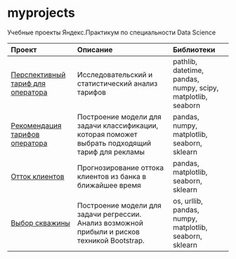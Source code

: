 # myprojects

Учебные проекты Яндекс.Практикум по специальности Data Science

| Проект              | Описание           | Библиотеки                     |
| :-------------------- | :------------------------------------------------- |:---------------------------|
| [Перспективный тариф для оператора](https://github.com/borisgurevich/myprojects/tree/main/telecom_SDA_EDA) | Исследовательский и статистический анализ тарифов | pathlib, datetime, pandas, numpy, scipy, matplotlib, seaborn |
| [Рекомендация тарифов оператора](https://github.com/borisgurevich/myprojects/tree/main/telecom_classification) | Построение модели для задачи классификации, которая поможет выбрать подходящий тариф для рекламы | pandas, numpy, matplotlib, seaborn, sklearn |
| [Отток клиентов](https://github.com/borisgurevich/myprojects/tree/main/bank_churn_classification) | Прогнозирование оттока клиентов из банка в ближайшее время | pandas, matplotlib, seaborn, sklearn |
| [Выбор скважины](https://github.com/borisgurevich/myprojects/tree/main/petroleum_regression)|Построение модели для задачи регрессии. Анализ возможной прибыли и рисков техникой Bootstrap.| os, urllib, pandas, numpy, matplotlib, seaborn, sklearn|
